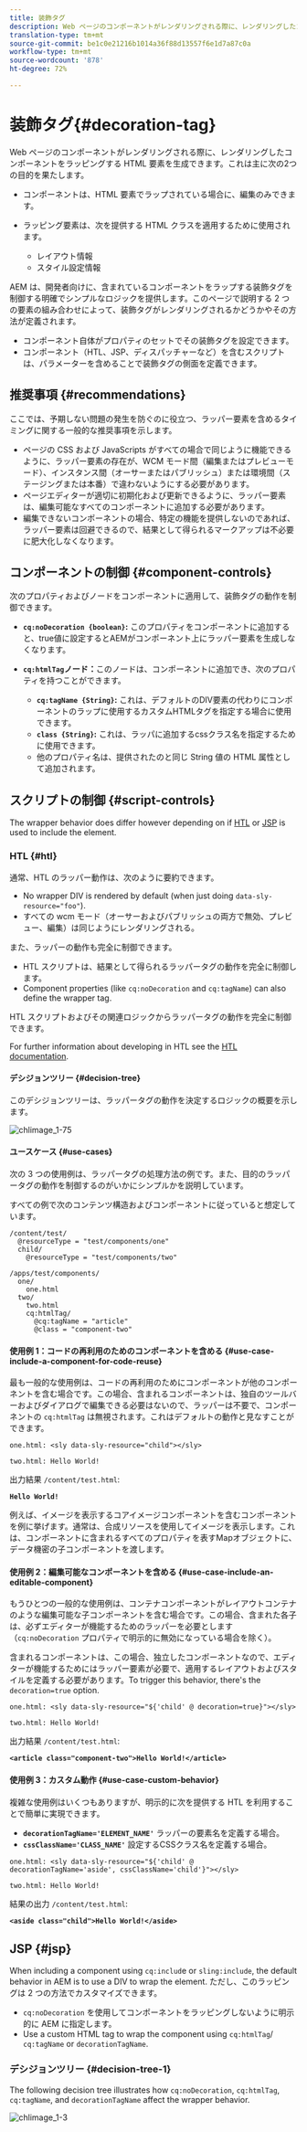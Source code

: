 ```yaml
---
title: 装飾タグ
description: Web ページのコンポーネントがレンダリングされる際に、レンダリングしたコンポーネントをラッピングする HTML 要素を生成できます。AEM は、開発者向けに、含まれているコンポーネントをラップする装飾タグを制御する明確でシンプルなロジックを提供します。
translation-type: tm+mt
source-git-commit: be1c0e21216b1014a36f88d13557f6e1d7a87c0a
workflow-type: tm+mt
source-wordcount: '878'
ht-degree: 72%

---
```



# 装飾タグ{#decoration-tag}

Web ページのコンポーネントがレンダリングされる際に、レンダリングしたコンポーネントをラッピングする HTML 要素を生成できます。これは主に次の2つの目的を果たします。

* コンポーネントは、HTML 要素でラップされている場合に、編集のみできます。
* ラッピング要素は、次を提供する HTML クラスを適用するために使用されます。

   * レイアウト情報
   * スタイル設定情報

AEM は、開発者向けに、含まれているコンポーネントをラップする装飾タグを制御する明確でシンプルなロジックを提供します。このページで説明する 2 つの要素の組み合わせによって、装飾タグがレンダリングされるかどうかやその方法が定義されます。

* コンポーネント自体がプロパティのセットでその装飾タグを設定できます。
* コンポーネント（HTL、JSP、ディスパッチャーなど）を含むスクリプトは、パラメーターを含めることで装飾タグの側面を定義できます。

## 推奨事項 {#recommendations}

ここでは、予期しない問題の発生を防ぐのに役立つ、ラッパー要素を含めるタイミングに関する一般的な推奨事項を示します。

* ページの CSS および JavaScripts がすべての場合で同じように機能できるように、ラッパー要素の存在が、WCM モード間（編集またはプレビューモード）、インスタンス間（オーサーまたはパブリッシュ）または環境間（ステージングまたは本番）で違わないようにする必要があります。
* ページエディターが適切に初期化および更新できるように、ラッパー要素は、編集可能なすべてのコンポーネントに追加する必要があります。
* 編集できないコンポーネントの場合、特定の機能を提供しないのであれば、ラッパー要素は回避できるので、結果として得られるマークアップは不必要に肥大化しなくなります。

## コンポーネントの制御 {#component-controls}

次のプロパティおよびノードをコンポーネントに適用して、装飾タグの動作を制御できます。

* **`cq:noDecoration {boolean}`:** このプロパティをコンポーネントに追加すると、true値に設定するとAEMがコンポーネント上にラッパー要素を生成しなくなります。

* **`cq:htmlTag`ノード：**&#x200B;このノードは、コンポーネントに追加でき、次のプロパティを持つことができます。

   * **`cq:tagName {String}`:** これは、デフォルトのDIV要素の代わりにコンポーネントのラップに使用するカスタムHTMLタグを指定する場合に使用できます。
   * **`class {String}`:** これは、ラッパに追加するcssクラス名を指定するために使用できます。
   * 他のプロパティ名は、提供されたのと同じ String 値の HTML 属性として追加されます。

## スクリプトの制御 {#script-controls}

The wrapper behavior does differ however depending on if [HTL](/help/sites-developing/decoration-tag.md#htl) or [JSP](/help/sites-developing/decoration-tag.md#jsp) is used to include the element.

### HTL {#htl}

通常、HTL のラッパー動作は、次のように要約できます。

* No wrapper DIV is rendered by default (when just doing `data-sly-resource="foo"`).
* すべての wcm モード（オーサーおよびパブリッシュの両方で無効、プレビュー、編集）は同じようにレンダリングされる。

また、ラッパーの動作も完全に制御できます。

* HTL スクリプトは、結果として得られるラッパータグの動作を完全に制御します。
* Component properties (like `cq:noDecoration` and `cq:tagName`) can also define the wrapper tag.

HTL スクリプトおよびその関連ロジックからラッパータグの動作を完全に制御できます。

For further information about developing in HTL see the [HTL documentation](https://docs.adobe.com/content/help/ja-JP/experience-manager-htl/using/overview.html).

#### デシジョンツリー {#decision-tree}

このデシジョンツリーは、ラッパータグの動作を決定するロジックの概要を示します。

![chlimage_1-75](assets/chlimage_1-75a.png)

#### ユースケース {#use-cases}

次の 3 つの使用例は、ラッパータグの処理方法の例です。また、目的のラッパータグの動作を制御するのがいかにシンプルかを説明しています。

すべての例で次のコンテンツ構造およびコンポーネントに従っていると想定しています。

```
/content/test/
  @resourceType = "test/components/one"
  child/
    @resourceType = "test/components/two"
```

```
/apps/test/components/
  one/
    one.html
  two/
    two.html
    cq:htmlTag/
      @cq:tagName = "article"
      @class = "component-two"
```

#### 使用例 1：コードの再利用のためのコンポーネントを含める {#use-case-include-a-component-for-code-reuse}

最も一般的な使用例は、コードの再利用のためにコンポーネントが他のコンポーネントを含む場合です。この場合、含まれるコンポーネントは、独自のツールバーおよびダイアログで編集できる必要はないので、ラッパーは不要で、コンポーネントの `cq:htmlTag` は無視されます。これはデフォルトの動作と見なすことができます。

`one.html: <sly data-sly-resource="child"></sly>`

`two.html: Hello World!`

出力結果 `/content/test.html`:

**`Hello World!`**

例えば、イメージを表示するコアイメージコンポーネントを含むコンポーネントを例に挙げます。通常は、合成リソースを使用してイメージを表示します。これは、コンポーネントに含まれるすべてのプロパティを表すMapオブジェクトに、データ機密の子コンポーネントを渡します。

#### 使用例 2：編集可能なコンポーネントを含める {#use-case-include-an-editable-component}

もうひとつの一般的な使用例は、コンテナコンポーネントがレイアウトコンテナのような編集可能な子コンポーネントを含む場合です。この場合、含まれた各子は、必ずエディターが機能するためのラッパーを必要とします（`cq:noDecoration` プロパティで明示的に無効になっている場合を除く）。

含まれるコンポーネントは、この場合、独立したコンポーネントなので、エディターが機能するためにはラッパー要素が必要で、適用するレイアウトおよびスタイルを定義する必要があります。To trigger this behavior, there&#39;s the `decoration=true` option.

`one.html: <sly data-sly-resource="${'child' @ decoration=true}"></sly>`

`two.html: Hello World!`

出力結果 `/content/test.html`:

**`<article class="component-two">Hello World!</article>`**

#### 使用例 3：カスタム動作 {#use-case-custom-behavior}

複雑な使用例はいくつもありますが、明示的に次を提供する HTL を利用することで簡単に実現できます。

* **`decorationTagName='ELEMENT_NAME'`** ラッパーの要素名を定義する場合。
* **`cssClassName='CLASS_NAME'`** 設定するCSSクラス名を定義する場合。

`one.html: <sly data-sly-resource="${'child' @ decorationTagName='aside', cssClassName='child'}"></sly>`

`two.html: Hello World!`

結果の出力 `/content/test.html`:

**`<aside class="child">Hello World!</aside>`**

## JSP {#jsp}

When including a component using `cq:includ`e or `sling:include`, the default behavior in AEM is to use a DIV to wrap the element. ただし、このラッピングは 2 つの方法でカスタマイズできます。

* `cq:noDecoration` を使用してコンポーネントをラッピングしないように明示的に AEM に指定します。
* Use a custom HTML tag to wrap the component using `cq:htmlTag`/ `cq:tagName` or `decorationTagName`.

### デシジョンツリー {#decision-tree-1}

The following decision tree illustrates how `cq:noDecoration`, `cq:htmlTag`, `cq:tagName`, and `decorationTagName` affect the wrapper behavior.

![chlimage_1-3](assets/chlimage_1-3a.jpeg)

